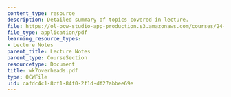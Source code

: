 ```yaml
---
content_type: resource
description: Detailed summary of topics covered in lecture.
file: https://ol-ocw-studio-app-production.s3.amazonaws.com/courses/24-964-topics-in-phonology-fall-2004/cafdc4c18cf184f02f1ddf27abbee69e_wk7overheads.pdf
file_type: application/pdf
learning_resource_types:
- Lecture Notes
parent_title: Lecture Notes
parent_type: CourseSection
resourcetype: Document
title: wk7overheads.pdf
type: OCWFile
uid: cafdc4c1-8cf1-84f0-2f1d-df27abbee69e
---
```

